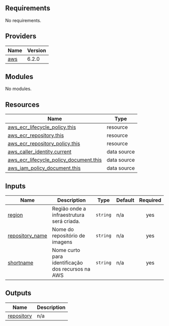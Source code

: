 <!-- BEGIN_TF_DOCS -->
<!-- END_TF_DOCS -->
<!-- BEGINNING OF PRE-COMMIT-TERRAFORM DOCS HOOK -->
## Requirements

No requirements.

## Providers

| Name | Version |
|------|---------|
| <a name="provider_aws"></a> [aws](#provider\_aws) | 6.2.0 |

## Modules

No modules.

## Resources

| Name | Type |
|------|------|
| [aws_ecr_lifecycle_policy.this](https://registry.terraform.io/providers/hashicorp/aws/latest/docs/resources/ecr_lifecycle_policy) | resource |
| [aws_ecr_repository.this](https://registry.terraform.io/providers/hashicorp/aws/latest/docs/resources/ecr_repository) | resource |
| [aws_ecr_repository_policy.this](https://registry.terraform.io/providers/hashicorp/aws/latest/docs/resources/ecr_repository_policy) | resource |
| [aws_caller_identity.current](https://registry.terraform.io/providers/hashicorp/aws/latest/docs/data-sources/caller_identity) | data source |
| [aws_ecr_lifecycle_policy_document.this](https://registry.terraform.io/providers/hashicorp/aws/latest/docs/data-sources/ecr_lifecycle_policy_document) | data source |
| [aws_iam_policy_document.this](https://registry.terraform.io/providers/hashicorp/aws/latest/docs/data-sources/iam_policy_document) | data source |

## Inputs

| Name | Description | Type | Default | Required |
|------|-------------|------|---------|:--------:|
| <a name="input_region"></a> [region](#input\_region) | Região onde a infraestrutura será criada. | `string` | n/a | yes |
| <a name="input_repository_name"></a> [repository\_name](#input\_repository\_name) | Nome do repositório de imagens | `string` | n/a | yes |
| <a name="input_shortname"></a> [shortname](#input\_shortname) | Nome curto para identificação dos recursos na AWS | `string` | n/a | yes |

## Outputs

| Name | Description |
|------|-------------|
| <a name="output_repository"></a> [repository](#output\_repository) | n/a |
<!-- END OF PRE-COMMIT-TERRAFORM DOCS HOOK -->

